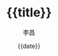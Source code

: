 ---
author: "李昌"
title: "{{title}}"
date: "{{date}}"
tags: ["$1"]
categories: ["$2"]
ShowToc: true
TocOpen: true
---